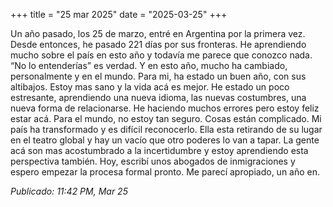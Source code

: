 +++
title = "25 mar 2025"
date = "2025-03-25"
+++

Un año pasado, los 25 de marzo, entré en Argentina por la primera vez. Desde entonces, he pasado 221 días por sus fronteras. He aprendiendo mucho sobre el país en esto año y todavía me parece que conozco nada. “No lo entenderías” es verdad. Y en esto año, mucho ha cambiado, personalmente y en el mundo.
Para mi, ha estado un buen año, con sus altibajos. Estoy mas sano y la vida acá es mejor. He estado un poco estresante, aprendiendo una nueva idioma, las nuevas costumbres, una nueva forma de relacionarse. He haciendo muchos errores pero estoy feliz estar acá.
Para el mundo, no estoy tan seguro. Cosas están complicado. Mi país ha transformado y es difícil reconocerlo. Ella esta retirando de su lugar en el teatro global y hay un vacío que otro poderes lo van a tapar. La gente acá son mas acostumbrado a la incertidumbre y estoy aprendiendo esta perspectiva también.
Hoy, escribí unos abogados de inmigraciones y espero empezar la procesa formal pronto. Me parecí apropiado, un año en.

*Publicado: 11:42 PM, Mar 25*